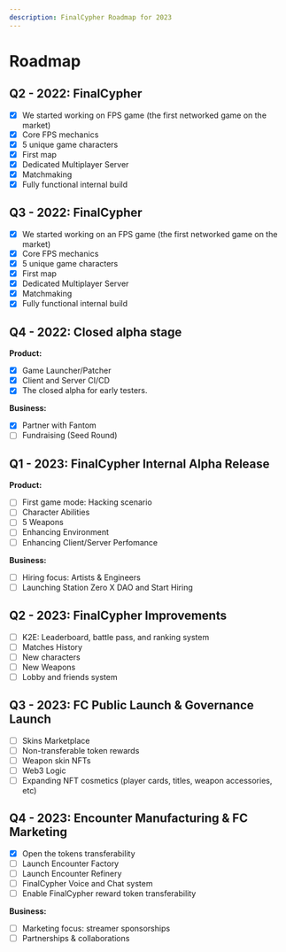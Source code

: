 ```yaml
---
description: FinalCypher Roadmap for 2023
---
```


# Roadmap

## Q2 - 2022: FinalCypher

* [x] We started working on FPS game (the first networked game on the market)
* [x] Core FPS mechanics
* [x] 5 unique game characters
* [x] First map
* [x] Dedicated Multiplayer Server
* [x] Matchmaking
* [x] Fully functional internal build

## Q3 - 2022: FinalCypher

* [x] We started working on an FPS game (the first networked game on the market)
* [x] Core FPS mechanics
* [x] 5 unique game characters
* [x] First map
* [x] Dedicated Multiplayer Server
* [x] Matchmaking
* [x] Fully functional internal build

## Q4 - 2022: Closed alpha stage

**Product:**

* [x] Game Launcher/Patcher
* [x] Client and Server CI/CD
* [x] The closed alpha for early testers.

**Business:**

* [x] Partner with Fantom
* [ ] Fundraising (Seed Round)

## Q1 - 2023:  FinalCypher Internal Alpha Release

**Product:**

* [ ] First game mode: Hacking scenario
* [ ] Character Abilities
* [ ] 5 Weapons
* [ ] Enhancing Environment
* [ ] Enhancing Client/Server Perfomance

**Business:**

* [ ] Hiring focus: Artists & Engineers
* [ ] Launching Station Zero X DAO and Start Hiring

## Q2 - 2023: FinalCypher Improvements

* [ ] K2E: Leaderboard, battle pass, and ranking system
* [ ] Matches History
* [ ] New characters
* [ ] New Weapons&#x20;
* [ ] Lobby and friends system

## Q3 - 2023: FC Public Launch & Governance Launch

* [ ] Skins Marketplace
* [ ] Non-transferable token rewards
* [ ] Weapon skin NFTs
* [ ] Web3 Logic
* [ ] Expanding NFT cosmetics (player cards, titles, weapon accessories, etc)

## Q4 - 2023: Encounter Manufacturing & FC Marketing

* [x] Open the tokens transferability
* [ ] Launch Encounter Factory
* [ ] Launch Encounter Refinery
* [ ] FinalCypher Voice and Chat system
* [ ] Enable FinalCypher reward token transferability

**Business:**

* [ ] Marketing focus: streamer sponsorships
* [ ] Partnerships & collaborations

